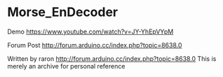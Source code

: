 # Morse_EnDecoder

Demo
https://www.youtube.com/watch?v=JY-YhEpVYpM

Forum Post
http://forum.arduino.cc/index.php?topic=8638.0

Written by raron
http://forum.arduino.cc/index.php?topic=8638.0
This is merely an archive for personal reference

